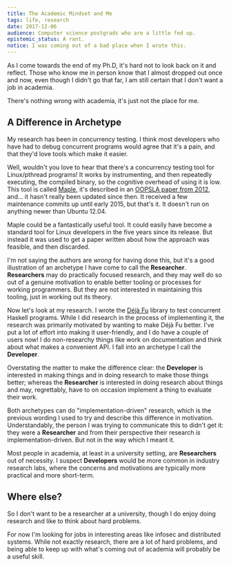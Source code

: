 ```yaml
---
title: The Academic Mindset and Me
tags: life, research
date: 2017-12-06
audience: Computer science postgrads who are a little fed up.
epistemic_status: A rant.
notice: I was coming out of a bad place when I wrote this.
---
```


As I come towards the end of my Ph.D, it's hard not to look back on it
and reflect.  Those who know me in person know that I almost dropped
out once and now, even though I didn't go that far, I am still certain
that I don't want a job in academia.

There's nothing wrong with academia, it's just not the place for me.


## A Difference in Archetype

My research has been in concurrency testing.  I think most developers
who have had to debug concurrent programs would agree that it's a
pain, and that they'd love tools which make it easier.

Well, wouldn't you love to hear that there's a concurrency testing
tool for Linux/pthread programs!  It works by instrumenting, and then
repeatedly executing, the compiled binary, so the cognitive overhead
of using it is low.  This tool is called [Maple][1], it's described in
an [OOPSLA paper from 2012][2], and... it hasn't really been updated
since then.  It received a few maintenance commits up until early
2015, but that's it.  It doesn't run on anything newer than Ubuntu
12.04.

[1]: https://github.com/jieyu/maple
[2]: https://dl.acm.org/citation.cfm?id=2384651

Maple could be a fantastically useful tool.  It could easily have
become a standard tool for Linux developers in the five years since
its release.  But instead it was used to get a paper written about how
the approach was feasible, and then discarded.

I'm not saying the authors are *wrong* for having done this, but it's
a good illustration of an archetype I have come to call the
**Researcher**.  **Researchers** may do practically focused research,
and they may well do so out of a genuine motivation to enable better
tooling or processes for working programmers.  But they are not
interested in maintaining this tooling, just in working out its
theory.

Now let's look at my research.  I wrote the [Déjà Fu][3] library to
test concurrent Haskell programs.  While I did research in the process
of implementing it, the research was primarily motivated by wanting to
make Déjà Fu better.  I've put a lot of effort into making it
user-friendly, and I do have a couple of users now!  I do
non-researchy things like work on documentation and think about what
makes a convenient API.  I fall into an archetype I call the
**Developer**.

[3]: https://github.com/barrucadu/dejafu

Overstating the matter to make the difference clear: the **Developer**
is interested in making things and in doing research to make those
things better; whereas the **Researcher** is interested in doing
research about things and may, regrettably, have to on occasion
implement a thing to evaluate their work.

Both archetypes can do "implementation-driven" research, which is the
previous wording I used to try and describe this difference in
motivation.  Understandably, the person I was trying to communicate
this to didn't get it: they were a **Researcher** and from their
perspective their research *is* implementation-driven.  But not in the
way which I meant it.

Most people in academia, at least in a university setting, are
**Researchers** out of necessity.  I suspect **Developers** would be
more common in industry research labs, where the concerns and
motivations are typically more practical and more short-term.


## Where else?

So I don't want to be a researcher at a university, though I do enjoy
doing research and like to think about hard problems.

For now I'm looking for jobs in interesting areas like infosec and
distributed systems.  While not exactly research, there are a lot of
hard problems, and being able to keep up with what's coming out of
academia will probably be a useful skill.
